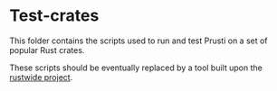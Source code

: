 Test-crates
============

This folder contains the scripts used to run and test Prusti on a set of popular Rust crates.

These scripts should be eventually replaced by a tool built upon the [rustwide project](https://github.com/rust-lang/rustwide).
